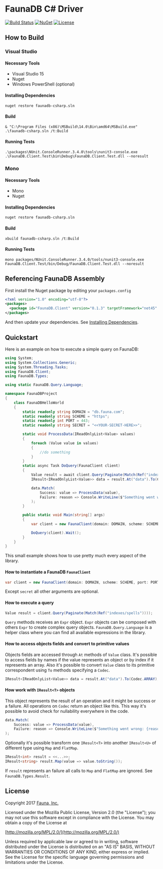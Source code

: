 # FaunaDB C# Driver

[![Build Status](https://img.shields.io/travis/fauna/faunadb-csharp/master.svg?maxAge=21600)](https://travis-ci.org/fauna/faunadb-csharp)
[![NuGet](https://img.shields.io/nuget/v/FaunaDB.Client.svg?maxAge=21600)](https://www.nuget.org/packages/FaunaDB.Client/)
[![License](https://img.shields.io/badge/license-MPL_2.0-blue.svg?maxAge=2592000)](https://raw.githubusercontent.com/fauna/faunadb-csharp/master/LICENSE)

## How to Build

### Visual Studio

#### Necessary Tools

* Visual Studio 15
* Nuget
* Windows PowerShell (optional)

#### Installing Dependencies

`nuget restore faunadb-csharp.sln`

#### Build

`& "C:\Program Files (x86)\MSBuild\14.0\Bin\amd64\MSBuild.exe" .\faunadb-csharp.sln /t:Build`

#### Running Tests

`.\packages\NUnit.ConsoleRunner.3.4.0\tools\nunit3-console.exe .\FaunaDB.Client.Test\bin\Debug\FaunaDB.Client.Test.dll --noresult`

### Mono

#### Necessary Tools

* Mono
* Nuget

#### Installing Dependencies

`nuget restore faunadb-csharp.sln`

#### Build

`xbuild faunadb-csharp.sln /t:Build`

#### Running Tests

`mono packages/NUnit.ConsoleRunner.3.4.0/tools/nunit3-console.exe FaunaDB.Client.Test/bin/Debug/FaunaDB.Client.Test.dll --noresult`

## Referencing FaunaDB Assembly

First install the Nuget package by editing your `packages.config`

```xml
<?xml version="1.0" encoding="utf-8"?>
<packages>
  <package id="FaunaDB.Client" version="0.1.3" targetFramework="net45" />
</packages>
```

And then update your dependencies. See [Installing Dependencies](#installing-dependencies).

## Quickstart

Here is an example on how to execute a simple query on FaunaDB:

```csharp
using System;
using System.Collections.Generic;
using System.Threading.Tasks;
using FaunaDB.Client;
using FaunaDB.Types;

using static FaunaDB.Query.Language;

namespace FaunaDBProject
{
    class FaunaDBHelloWorld
    {
        static readonly string DOMAIN = "db.fauna.com";
        static readonly string SCHEME = "https";
        static readonly int PORT = 443;
        static readonly string SECRET = "<<YOUR-SECRET-HERE>>";

        static void ProcessData(IReadOnlyList<Value> values)
        {
            foreach (Value value in values)
            {
                //do something
            }
        }
        static async Task DoQuery(FaunaClient client)
        {
            Value result = await client.Query(Paginate(Match(Ref("indexes/spells"))));
            IResult<IReadOnlyList<Value>> data = result.At("data").To(Codec.ARRAY);

            data.Match(
                Success: value => ProcessData(value),
                Failure: reason => Console.WriteLine($"Something went wrong: {reason}")
            );
        }

        public static void Main(string[] args)
        {
            var client = new FaunaClient(domain: DOMAIN, scheme: SCHEME, port: PORT, secret: SECRET);

            DoQuery(client).Wait();
        }
    }
}
```

This small example shows how to use pretty much every aspect of the library.

#### How to instantiate a FaunaDB `FaunaClient`

```csharp
var client = new FaunaClient(domain: DOMAIN, scheme: SCHEME, port: PORT, secret: SECRET);
```

Except `secret` all other arguments are optional.

#### How to execute a query

```csharp
Value result = client.Query(Paginate(Match(Ref("indexes/spells"))));
```

`Query` methods receives an `Expr` object. `Expr` objects can be composed with others `Expr` to create complex query objects. `FaunaDB.Query.Language` is a helper class where you can find all available expressions in the library.

#### How to access objects fields and convert to primitive values

Objects fields are accessed through `At` methods of `Value` class. It's possible to access fields by names if the value represents an object or by index if it represents an array. Also it's possible to convert `Value` class to its primitive correspondent using `To` methods specifying a `Codec`.

```csharp
IResult<IReadOnlyList<Value>> data = result.At("data").To(Codec.ARRAY);
```

#### How work with `IResult<T>` objects

This object represents the result of an operation and it might be success or a failure. All operations on `Codec` return an object like this. This way it's possible to avoid check for nullability everywhere in the code.

```csharp
data.Match(
    Success: value => ProcessData(value),
    Failure: reason => Console.WriteLine($"Something went wrong: {reason}")
);
```

Optionally it's possible transform one `IResult<T>` into another `IResult<U>` of different type using `Map` and `FlatMap`.

```csharp
IResult<int> result = <<...>>;
IResult<string> result.Map(value => value.toString());
```

If `result` represents an failure all calls to `Map` and `FlatMap` are ignored. See `FaunaDB.Types.Result`.

## License

Copyright 2017 [Fauna, Inc.](https://fauna.com/)

Licensed under the Mozilla Public License, Version 2.0 (the "License"); you may
not use this software except in compliance with the License. You may obtain a
copy of the License at

[http://mozilla.org/MPL/2.0/](http://mozilla.org/MPL/2.0/)

Unless required by applicable law or agreed to in writing, software distributed
under the License is distributed on an "AS IS" BASIS, WITHOUT WARRANTIES OR
CONDITIONS OF ANY KIND, either express or implied. See the License for the
specific language governing permissions and limitations under the License.
